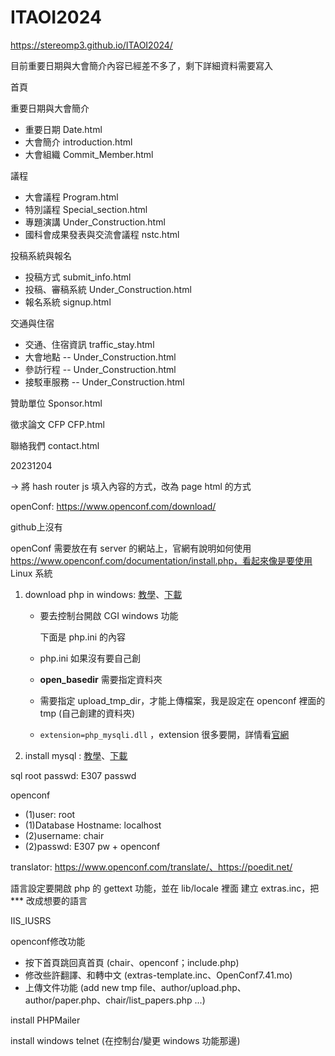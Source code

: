 # ITAOI2024

https://stereomp3.github.io/ITAOI2024/

目前重要日期與大會簡介內容已經差不多了，剩下詳細資料需要寫入

首頁

重要日期與大會簡介

* 重要日期 Date.html  
* 大會簡介 introduction.html
* 大會組織 Commit_Member.html

議程

* 大會議程 Program.html
* 特別議程 Special_section.html
* 專題演講 Under_Construction.html
* 國科會成果發表與交流會議程 nstc.html

投稿系統與報名

* 投稿方式 submit_info.html
* 投稿、審稿系統 Under_Construction.html
* 報名系統 signup.html

交通與住宿

* 交通、住宿資訊  traffic_stay.html
* 大會地點 -- Under_Construction.html
* 參訪行程 -- Under_Construction.html
* 接駁車服務 -- Under_Construction.html

贊助單位 Sponsor.html

徵求論文 CFP CFP.html

聯絡我們 contact.html



20231204

-> 將 hash router js 填入內容的方式，改為 page html 的方式



openConf: https://www.openconf.com/download/

github上沒有



openConf 需要放在有 server 的網站上，官網有說明如何使用 https://www.openconf.com/documentation/install.php，看起來像是要使用 Linux 系統

1. download php in windows: [教學](https://learn.microsoft.com/zh-tw/iis/application-frameworks/install-and-configure-php-on-iis/install-and-configure-php)、[下載](https://windows.php.net/downloads/releases/php-8.3.1-nts-Win32-vs16-x64.zip)
   * 要去控制台開啟 CGI windows 功能
   
     下面是 php.ini 的內容
   
   * php.ini 如果沒有要自己創
   
   * **open_basedir** 需要指定資料夾
   
   * 需要指定 upload_tmp_dir，才能上傳檔案，我是設定在 openconf 裡面的 tmp (自己創建的資料夾)
   
   * `extension=php_mysqli.dll` ，extension 很多要開，詳情看[官網](https://www.openconf.com/documentation/requirements.php)
   
2. install mysql : [教學](https://chwang12341.medium.com/mysql-%E5%AD%B8%E7%BF%92%E7%AD%86%E8%A8%98-%E4%BA%8C-%E4%B8%80%E5%88%86%E9%90%98%E8%BC%95%E9%AC%86%E7%9E%AD%E8%A7%A3%E5%A6%82%E4%BD%95%E5%9C%A8windows%E4%B8%8A%E5%AE%89%E8%A3%9Dmysql-63cce07c6a6c)、[下載](https://dev.mysql.com/get/Downloads/MySQLInstaller/mysql-installer-community-8.0.35.0.msi)

sql root passwd: E307 passwd

openconf

* (1)user: root
* (1)Database Hostname: localhost
* (2)username: chair
* (2)passwd: E307 pw + openconf



translator: https://www.openconf.com/translate/、https://poedit.net/

語言設定要開啟 php 的 gettext 功能，並在 lib/locale 裡面 建立 extras.inc，把 *** 改成想要的語言

IIS_IUSRS



openconf修改功能

* 按下首頁跳回真首頁 (chair、openconf；include.php)
* 修改些許翻譯、和轉中文 (extras-template.inc、OpenConf7.41.mo)
* 上傳文件功能 (add new tmp file、author/upload.php、author/paper.php、chair/list_papers.php ...)



install PHPMailer

install windows telnet (在控制台/變更 windows 功能那邊)

